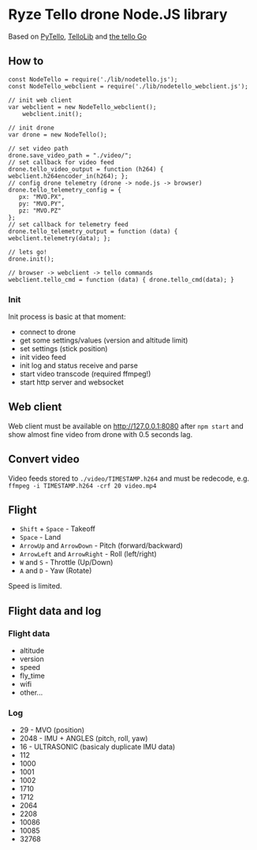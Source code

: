 # Ryze Tello drone Node.JS library
Based on [PyTello](https://bitbucket.org/PingguSoft/pytello), [TelloLib](https://github.com/Kragrathea/TelloLib) and [the tello Go](https://github.com/SMerrony/tello)

## How to
```
const NodeTello = require('./lib/nodetello.js');
const NodeTello_webclient = require('./lib/nodetello_webclient.js');

// init web client
var webclient = new NodeTello_webclient();
    webclient.init();

// init drone
var drone = new NodeTello();

// set video path
drone.save_video_path = "./video/";
// set callback for video feed
drone.tello_video_output = function (h264) { webclient.h264encoder_in(h264); };
// config drone telemetry (drone -> node.js -> browser)
drone.tello_telemetry_config = { 
   px: "MVO.PX",
   py: "MVO.PY",
   pz: "MVO.PZ"
};
// set callback for telemetry feed
drone.tello_telemetry_output = function (data) { webclient.telemetry(data); };

// lets go!
drone.init();

// browser -> webclient -> tello commands
webclient.tello_cmd = function (data) { drone.tello_cmd(data); }
```

### Init
Init process is basic at that moment:
 - connect to drone
 - get some settings/values (version and altitude limit)
 - set settings (stick position)
 - init video feed
 - init log and status receive and parse
 - start video transcode (required ffmpeg!)
 - start http server and websocket

## Web client
Web client must be available on http://127.0.0.1:8080 after `npm start` and show almost fine video from drone with 0.5 seconds lag.

## Convert video
Video feeds stored to `./video/TIMESTAMP.h264` and must be redecode, e.g. `ffmpeg -i TIMESTAMP.h264 -crf 20 video.mp4`

## Flight
 - `Shift` + `Space` - Takeoff
 - `Space` - Land
 - `ArrowUp` and `ArrowDown` - Pitch (forward/backward)
 - `ArrowLeft` and `ArrowRight` - Roll (left/right)
 - `W` and `S` - Throttle (Up/Down)
 - `A` and `D` - Yaw (Rotate)

Speed is limited.

## Flight data and log

### Flight data
 - altitude
 - version
 - speed
 - fly_time
 - wifi
 - other...

### Log
 - 29 - MVO (position)
 - 2048 - IMU + ANGLES (pitch, roll, yaw)
 - 16 - ULTRASONIC (basicaly duplicate IMU data)
 - 112
 - 1000
 - 1001
 - 1002
 - 1710
 - 1712
 - 2064
 - 2208
 - 10086
 - 10085
 - 32768
 
